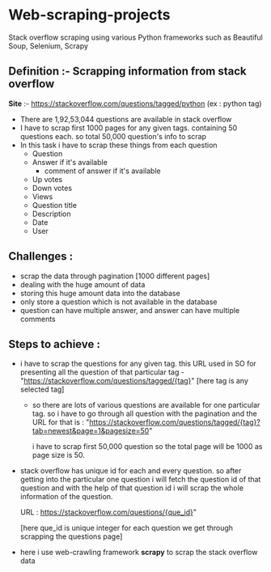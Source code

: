 # Web-scraping-projects

Stack overflow scraping using various Python frameworks such as Beautiful Soup, Selenium, Scrapy 

## Definition :- Scrapping information from stack overflow

**Site** :- https://stackoverflow.com/questions/tagged/python (ex : python tag)

- There are 1,92,53,044 questions are available in stack overflow
- I have to scrap first 1000 pages for any given tags. containing 50 questions each.  so total 50,000 question's info to scrap
- In this task i have to scrap these things from each question
  - Question
  - Answer if it's available
    - comment of answer if it's available
  - Up votes
  - Down votes
  - Views
  - Question title
  - Description
  - Date
  - User

## Challenges : 

- scrap the data through pagination  [1000 different pages]
- dealing with the huge amount of data
- storing this huge amount data into the database
- only store a question which is not  available in the database
- question can have multiple answer, and answer can have multiple comments



## Steps to achieve : 

- i have to scrap the questions for any given tag. this URL used in SO for presenting all the question of that particular tag - "https://stackoverflow.com/questions/tagged/{tag}" [here tag is any selected tag]

  - so there are lots of various questions are available for one particular tag. so i have to go through all question with the pagination and the URL for that is : "https://stackoverflow.com/questions/tagged/{tag}?tab=newest&page=1&pagesize=50" 

    i have to scrap first 50,000 question so the total page will be 1000 as page size is 50.

- stack overflow has unique id for each and every question. so after getting into the particular one question i will fetch the question id of that question and with the help of that question id i will scrap the whole information of the question. 

    URL : https://stackoverflow.com/questions/{que_id}" 

     [here que_id is unique integer for each question we get through scrapping the questions page]

- here i use web-crawling framework __scrapy__ to scrap the stack overflow data
